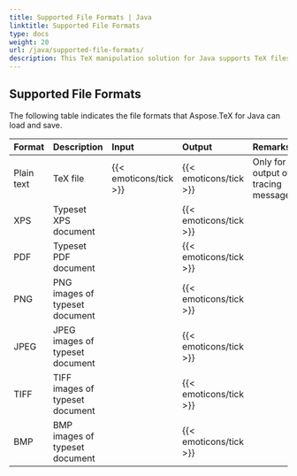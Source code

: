 ```yaml
---
title: Supported File Formats | Java
linktitle: Supported File Formats
type: docs
weight: 20
url: /java/supported-file-formats/
description: This TeX manipulation solution for Java supports TeX files for input and a variety of output formats like TeX, XPS, PDF, PNG, JPEG, TIFF and PNG.
---
```


## **Supported File Formats**
The following table indicates the file formats that Aspose.TeX for Java can load and save.

|**Format**|**Description**|**Input**|**Output**|**Remarks**|
| :- | :- | :- | :- | :- |
|Plain text|TeX file|{{< emoticons/tick >}}|{{< emoticons/tick >}}| Only for output of tracing messages.|
|XPS|Typeset XPS document| |{{< emoticons/tick >}}| |
|PDF|Typeset PDF document| |{{< emoticons/tick >}}| |
|PNG|PNG images of typeset document| |{{< emoticons/tick >}}| |
|JPEG|JPEG images of typeset document| |{{< emoticons/tick >}}| |
|TIFF|TIFF images of typeset document| |{{< emoticons/tick >}}| |
|BMP|BMP images of typeset document| |{{< emoticons/tick >}}| |

